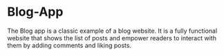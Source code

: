 # Blog-App
The Blog app is a classic example of a blog website. It is a fully functional website that shows the list of posts and empower readers to interact with them by adding comments and liking posts.

